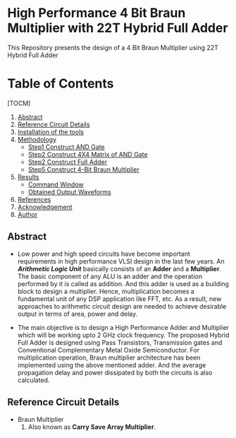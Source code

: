 # High Performance 4 Bit Braun Multiplier with 22T Hybrid Full Adder
This Repository presents the design of a 4 Bit Braun Multiplier using 22T Hybrid Full Adder

# Table of Contents
[TOCM]

1. [Abstract](#Abstract)
2. [Reference Circuit Details](#reference-circuit-details)
3. [Installation of the tools](#installation-of-the-tools)
4. [Methodology](#Methodology)
    - [Step1 Construct AND Gate](#step1-construct-and-gate)
    - [Step2 Construct 4X4 Matrix of AND Gate](#step2-construct-4x4-matrix-of-and-gate)
    - [Step2 Construct Full Adder](#step4-construct-full-adder)
    - [Step5 Construct 4-Bit Braun Multiplier](#step5-construct-4-bit-braun-multiplier) 
5. [Results](#results)
    - [Command Window](#command-window)
    - [Obtained Output Waveforms](#obtained-output-waveforms)
6. [References](#references)
7. [Acknowledgement](#Acknowledgement)
8. [Author](#author)

## Abstract

* Low power and high speed circuits have become important requirements in high performance VLSI design in the last few years. An ***Arithmetic Logic Unit*** basically consists of an **Adder** and a **Multiplier**. The basic component of any ALU is an adder and the operation performed by it is called as addition. And this adder is used as a building block to design a multiplier. Hence, multiplication becomes a fundamental unit of any DSP application like FFT, etc. As a result, new approaches to arithmetic circuit design are needed to achieve desirable output in terms of area, power and delay.

* The main objective is to design a High Performance Adder and Multiplier which will be working upto 2 GHz clock frequency. The proposed Hybrid Full Adder is designed  using Pass Transistors, Transmission gates and Conventional Complementary Metal Oxide Semiconductor. For multiplication operation, Braun multiplier architecture has been implemented using the above mentioned adder. And the average propagation delay and power dissipated by both the circuits is also calculated.

## Reference Circuit Details

* Braun Multiplier
  1. Also known as **Carry Save Array Multiplier**.
